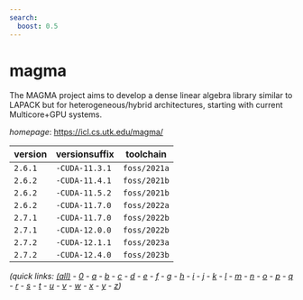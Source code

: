 ```yaml
---
search:
  boost: 0.5
---
```

# magma

The MAGMA project aims to develop a dense linear algebra library similar to  LAPACK but for heterogeneous/hybrid architectures, starting with current Multicore+GPU systems.

*homepage*: <https://icl.cs.utk.edu/magma/>

version | versionsuffix | toolchain
--------|---------------|----------
``2.6.1`` | ``-CUDA-11.3.1`` | ``foss/2021a``
``2.6.2`` | ``-CUDA-11.4.1`` | ``foss/2021b``
``2.6.2`` | ``-CUDA-11.5.2`` | ``foss/2021b``
``2.6.2`` | ``-CUDA-11.7.0`` | ``foss/2022a``
``2.7.1`` | ``-CUDA-11.7.0`` | ``foss/2022b``
``2.7.1`` | ``-CUDA-12.0.0`` | ``foss/2022b``
``2.7.2`` | ``-CUDA-12.1.1`` | ``foss/2023a``
``2.7.2`` | ``-CUDA-12.4.0`` | ``foss/2023b``


*(quick links: [(all)](../index.md) - [0](../0/index.md) - [a](../a/index.md) - [b](../b/index.md) - [c](../c/index.md) - [d](../d/index.md) - [e](../e/index.md) - [f](../f/index.md) - [g](../g/index.md) - [h](../h/index.md) - [i](../i/index.md) - [j](../j/index.md) - [k](../k/index.md) - [l](../l/index.md) - [m](../m/index.md) - [n](../n/index.md) - [o](../o/index.md) - [p](../p/index.md) - [q](../q/index.md) - [r](../r/index.md) - [s](../s/index.md) - [t](../t/index.md) - [u](../u/index.md) - [v](../v/index.md) - [w](../w/index.md) - [x](../x/index.md) - [y](../y/index.md) - [z](../z/index.md))*

